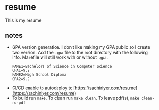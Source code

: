 # resume
This is my resume

## notes
  - GPA version generation. I don't like making my GPA public so I create two version. Add the `.gpa` file to the root directory with the following info. Makefile will still work with or without `.gpa`.
    ```
    NAME1=Bachelors of Science in Computer Science
    GPA1=9.9
    NAME2=High School Diploma
    GPA2=9.9
    ```
 - CI/CD enable to autodeploy to [https://sachiniyer.com/resume](https://sachiniyer.com/resume)
 - To build run `make`. To clean run `make clean`. To leave pdf(s), `make clean-no-pdf`
